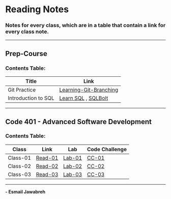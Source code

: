 # Reading Notes
### Notes for every class, which are in a table that contain a link for every class note.
---

## Prep-Course
### Contents Table:

| Title               | Link                                                                                                    |
| ----------------    | ----------------------------------------------------                                                    |
| Git Practice        | [Learning-Git-Branching](https://github.com/Esmail-Jawabreh/Learning-Git-Branching#42-juggling-commits) |
| Introduction to SQL | [Learn SQL](https://github.com/Esmail-Jawabreh/reading-notes/blob/main/PrepCourse/sql.MD) , [SQLBolt](https://github.com/Esmail-Jawabreh/SQL-Bolt)|


---


## Code 401 - Advanced Software Development
### Contents Table:

|   Class                |     Link                                                                                                | Lab                                                     | Code Challenge                                                                                           | 
| ----------------       | ----------------------------------------------------                                                    | -----                                                   | -----                                                                                                    |
|       Class-01         | [Read-01](https://github.com/Esmail-Jawabreh/reading-notes/blob/main/Read%20Classes/Read-Class-01.md)   | [Lab-01](https://github.com/Esmail-Jawabreh/snakes-cafe) | [CC-01](https://github.com/Esmail-Jawabreh/data-structures-and-algorithms/tree/main/reverseArray)       |
|       Class-02         | [Read-02](https://github.com/Esmail-Jawabreh/reading-notes/blob/main/Read%20Classes/Read-Class-02.md)   | [Lab-02](https://github.com/Esmail-Jawabreh/math-series) | [CC-02](https://github.com/Esmail-Jawabreh/data-structures-and-algorithms/tree/main/array-insert-shift) |
|       Class-03         | [Read-03]()                                                                                             | [Lab-03]()                                               | [CC-03]()                                                                                               |

--- 
**- Esmail Jawabreh**